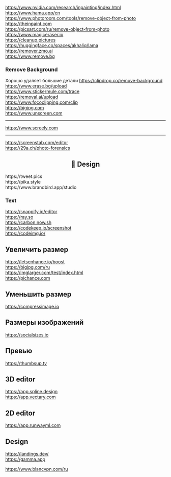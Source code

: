 https://www.nvidia.com/research/inpainting/index.html
<br>
https://www.hama.app/en
<br>
https://www.photoroom.com/tools/remove-object-from-photo
<br>
https://theinpaint.com
<br>
https://picsart.com/ru/remove-object-from-photo
<br>
https://www.magiceraser.io
<br>
https://cleanup.pictures
<br>
https://huggingface.co/spaces/akhaliq/lama
<br>
https://remover.zmo.ai
<br>
https://www.remove.bg

### Remove Background
Хорошо удаляет большие детали https://clipdrop.co/remove-background
<br>
https://www.erase.bg/upload
<br>
https://www.stickermule.com/trace
<br>
https://removal.ai/upload
<br>
https://www.fococlipping.com/clip
<br>
https://bigjpg.com
<br>
https://www.unscreen.com

---

https://www.screely.com

---

https://screenstab.com/editor
<br>
https://29a.ch/photo-forensics

<h2 align="center">🎨 Design</h2>
https://tweet.pics
<br>
https://pika.style
<br>
https://www.brandbird.app/studio

### Text
https://snappify.io/editor
<br>
https://ray.so
<br>
https://carbon.now.sh
<br>
https://codekeep.io/screenshot
<br>
https://codeimg.io/

## Увеличить размер
https://letsenhance.io/boost
<br>
https://bigjpg.com/ru
<br>
https://imglarger.com/test/index.html
<br>
https://pichance.com

## Уменьшить размер
https://compressimage.io

## Размеры изображений
https://socialsizes.io

## Превью
https://thumbsup.tv

## 3D editor
https://app.spline.design
<br>
https://app.vectary.com

## 2D editor
https://app.runwayml.com

## Design
https://landings.dev/
<br>
https://gamma.app

https://www.blancvpn.com/ru
